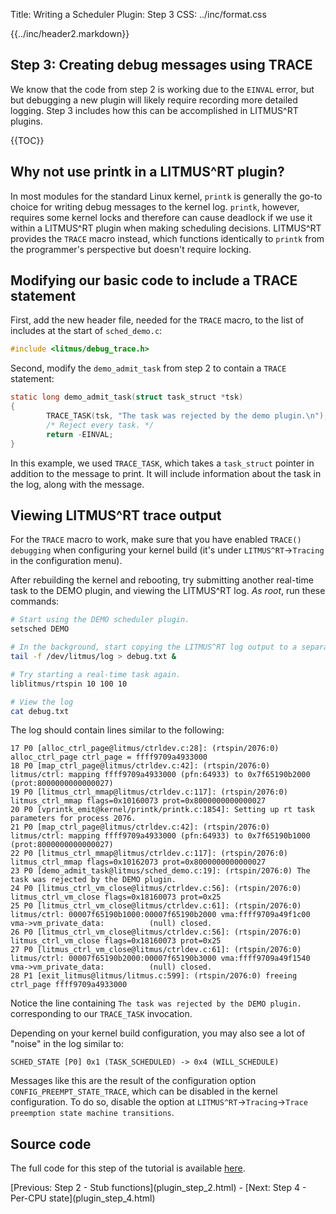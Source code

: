 Title:  Writing a Scheduler Plugin: Step 3
CSS:    ../inc/format.css

{{../inc/header2.markdown}}

Step 3: Creating debug messages using TRACE
-------------------------------------------

We know that the code from step 2 is working due to the `EINVAL` error, but but debugging a new plugin will likely require recording more detailed logging. Step 3 includes how this can be accomplished in LITMUS^RT plugins.

{{TOC}}

## Why not use printk in a LITMUS^RT plugin?

In most modules for the standard Linux kernel, `printk` is generally the go-to choice for writing debug messages to the kernel log. `printk`, however, requires some kernel locks and therefore can cause deadlock if we use it within a LITMUS^RT plugin when making scheduling decisions. LITMUS^RT provides the `TRACE` macro instead, which functions identically to `printk` from the programmer's perspective but doesn't require locking.

## Modifying our basic code to include a TRACE statement

First, add the new header file, needed for the `TRACE` macro, to the list of includes at the start of `sched_demo.c`:

```C
#include <litmus/debug_trace.h>
```

Second, modify the `demo_admit_task` from step 2 to contain a `TRACE` statement:

```C
static long demo_admit_task(struct task_struct *tsk)
{
        TRACE_TASK(tsk, "The task was rejected by the demo plugin.\n");
        /* Reject every task. */
        return -EINVAL;
}
```

In this example, we used `TRACE_TASK`, which takes a `task_struct` pointer in addition to the message to print. It will include information about the task in the log, along with the message.

## Viewing LITMUS^RT trace output

For the `TRACE` macro to work, make sure that you have enabled `TRACE() debugging` when configuring your kernel build (it's under `LITMUS^RT`->`Tracing` in the configuration menu).

After rebuilding the kernel and rebooting, try submitting another real-time task to the DEMO plugin, and viewing the LITMUS^RT log. _As root_, run these commands:

```bash
# Start using the DEMO scheduler plugin.
setsched DEMO

# In the background, start copying the LITMUS^RT log output to a separate file.
tail -f /dev/litmus/log > debug.txt &

# Try starting a real-time task again.
liblitmus/rtspin 10 100 10

# View the log
cat debug.txt
```

The log should contain lines similar to the following:

```
17 P0 [alloc_ctrl_page@litmus/ctrldev.c:28]: (rtspin/2076:0) alloc_ctrl_page ctrl_page = ffff9709a4933000
18 P0 [map_ctrl_page@litmus/ctrldev.c:42]: (rtspin/2076:0) litmus/ctrl: mapping ffff9709a4933000 (pfn:64933) to 0x7f65190b2000 (prot:8000000000000027)
19 P0 [litmus_ctrl_mmap@litmus/ctrldev.c:117]: (rtspin/2076:0) litmus_ctrl_mmap flags=0x10160073 prot=0x8000000000000027
20 P0 [vprintk_emit@kernel/printk/printk.c:1854]: Setting up rt task parameters for process 2076.
21 P0 [map_ctrl_page@litmus/ctrldev.c:42]: (rtspin/2076:0) litmus/ctrl: mapping ffff9709a4933000 (pfn:64933) to 0x7f65190b1000 (prot:8000000000000027)
22 P0 [litmus_ctrl_mmap@litmus/ctrldev.c:117]: (rtspin/2076:0) litmus_ctrl_mmap flags=0x10162073 prot=0x8000000000000027
23 P0 [demo_admit_task@litmus/sched_demo.c:19]: (rtspin/2076:0) The task was rejected by the DEMO plugin.
24 P0 [litmus_ctrl_vm_close@litmus/ctrldev.c:56]: (rtspin/2076:0) litmus_ctrl_vm_close flags=0x18160073 prot=0x25
25 P0 [litmus_ctrl_vm_close@litmus/ctrldev.c:61]: (rtspin/2076:0) litmus/ctrl: 00007f65190b1000:00007f65190b2000 vma:ffff9709a49f1c00 vma->vm_private_data:          (null) closed.
26 P0 [litmus_ctrl_vm_close@litmus/ctrldev.c:56]: (rtspin/2076:0) litmus_ctrl_vm_close flags=0x18160073 prot=0x25
27 P0 [litmus_ctrl_vm_close@litmus/ctrldev.c:61]: (rtspin/2076:0) litmus/ctrl: 00007f65190b2000:00007f65190b3000 vma:ffff9709a49f1540 vma->vm_private_data:          (null) closed.
28 P1 [exit_litmus@litmus/litmus.c:599]: (rtspin/2076:0) freeing ctrl_page ffff9709a4933000
```

Notice the line containing `The task was rejected by the DEMO plugin.` corresponding to our `TRACE_TASK` invocation.

Depending on your kernel build configuration, you may also see a lot of "noise" in the log similar to:

```
SCHED_STATE [P0] 0x1 (TASK_SCHEDULED) -> 0x4 (WILL_SCHEDULE)
```

Messages like this are the result of the configuration option `CONFIG_PREEMPT_STATE_TRACE`, which can be disabled in the kernel configuration. To do so, disable the option at `LITMUS^RT`->`Tracing`->`Trace preemption state machine transitions`.

## Source code

The full code for this step of the tutorial is available [here](./sched_demo_step3.c).

<div class="nav">
[Previous: Step 2 - Stub functions](plugin_step_2.html) -
[Next: Step 4 - Per-CPU state](plugin_step_4.html)
</div>
